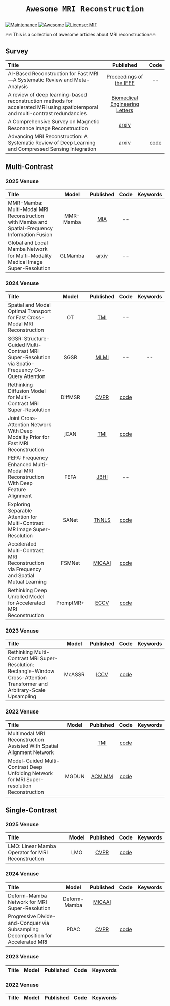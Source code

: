 # <p align=center>`Awesome MRI Reconstruction`</p> # 


[![Maintenance](https://img.shields.io/badge/Maintained%3F-yes-green.svg)](https://GitHub.com/Naereen/StrapDown.js/graphs/commit-activity)
[![Awesome](https://cdn.rawgit.com/sindresorhus/awesome/d7305f38d29fed78fa85652e3a63e154dd8e8829/media/badge.svg)](https://github.com/mosaf/Awesome-DL-based-CS-MRI) 
[![License: MIT](https://img.shields.io/badge/License-MIT-green.svg)](https://opensource.org/licenses/MIT)



:fire::fire: This is a collection of awesome articles about MRI reconstruction:fire::fire:

## Survey
| Title                                                        | Published |                            Code                   |
| :----------------------------------------------------------- | :--: | :---------------------------------------------------------: |
AI-Based Reconstruction for Fast MRI—A Systematic Review and Meta-Analysis |  [Proceedings of the IEEE](https://ieeexplore.ieee.org/document/9703109) | -- |
A review of deep learning-based reconstruction methods for accelerated MRI using spatiotemporal and multi-contrast redundancies| [Biomedical Engineering Letters](https://link.springer.com/article/10.1007/s13534-024-00425-9) |
A Comprehensive Survey on Magnetic Resonance Image Reconstruction |  [arxiv](https://arxiv.org/pdf/2503.07097v1) | |
Advancing MRI Reconstruction: A Systematic Review of Deep Learning and Compressed Sensing Integration | [arxiv](https://arxiv.org/abs/2501.14158) | [code](https://github.com/mosaf/Awesome-DL-based-CS-MRI) |
## Multi-Contrast

### 2025 Venuse
| Title                                                        | Model | Published |                            Code                   |Keywords          |
| :----------------------------------------------------------- | :---: | :--: | :---------------------------------------------------------: |:---------------------------------------------------------: |
MMR-Mamba: Multi-Modal MRI Reconstruction with Mamba and Spatial-Frequency Information Fusion |MMR-Mamba | [MIA](https://www.sciencedirect.com/science/article/abs/pii/S1361841525000969) | -- |
Global and Local Mamba Network for Multi-Modality Medical Image Super-Resolution | GLMamba | [arxiv](https://arxiv.org/abs/2504.10105) | -- | |

### 2024 Venuse
| Title                                                        | Model | Published |                            Code                   |Keywords          |
| :----------------------------------------------------------- | :---: | :--: | :---------------------------------------------------------: |:---------------------------------------------------------: |
Spatial and Modal Optimal Transport for Fast Cross-Modal MRI Reconstruction | OT | [TMI](https://arxiv.org/pdf/2305.02774) | -- |
SGSR: Structure-Guided Multi-Contrast MRI Super-Resolution via Spatio-Frequency Co-Query Attention| SGSR | [MLMI](https://link.springer.com/chapter/10.1007/978-3-031-73284-3_38) | --| --|
Rethinking Diffusion Model for Multi-Contrast MRI Super-Resolution |DiffMSR | [CVPR](https://openaccess.thecvf.com/content/CVPR2024/papers/Li_Rethinking_Diffusion_Model_for_Multi-Contrast_MRI_Super-Resolution_CVPR_2024_paper.pdf)| [code](https://github.com/GuangYuanKK/DiffMSR) |
Joint Cross-Attention Network With Deep Modality Prior for Fast MRI Reconstruction| jCAN | [TMI](https://ieeexplore.ieee.org/document/10247018) | [code](https://github.com/sunkg/jCAN)|
FEFA: Frequency Enhanced Multi-Modal MRI Reconstruction With Deep Feature Alignment | FEFA | [JBHI](https://ieeexplore.ieee.org/document/10607849) | --|
Exploring Separable Attention for Multi-Contrast MR Image Super-Resolution | SANet | [TNNLS](https://ieeexplore.ieee.org/document/10443261?denied=) | [code](https://github.com/chunmeifeng/SANet) | | 
Accelerated Multi-Contrast MRI Reconstruction via Frequency and Spatial Mutual Learning |FSMNet | [MICAAI](https://papers.miccai.org/miccai-2024/paper/2570_paper.pdf) | [code](https://github.com/qic999/FSMNet) |
Rethinking Deep Unrolled Model for Accelerated MRI Reconstruction | PromptMR+ | [ECCV](https://eccv.ecva.net/virtual/2024/poster/1057)| [code](https://github.com/hellopipu/PromptMR-plus)| 

### 2023 Venuse
| Title                                                        | Model | Published |                            Code                   |Keywords          |
| :----------------------------------------------------------- | :---: | :--: | :---------------------------------------------------------: |:---------------------------------------------------------: |
Rethinking Multi-Contrast MRI Super-Resolution: Rectangle-Window Cross-Attention Transformer and Arbitrary-Scale Upsampling | McASSR | [ICCV](https://openaccess.thecvf.com/content/ICCV2023/papers/Li_Rethinking_Multi-Contrast_MRI_Super-Resolution_Rectangle-Window_Cross-Attention_Transformer_and_Arbitrary-Scale_Upsampling_ICCV_2023_paper.pdf) | [code](https://github.com/GuangYuanKK/McASSR) |
### 2022 Venuse
| Title                                                        | Model | Published |                            Code                   |Keywords          |
| :----------------------------------------------------------- | :---: | :--: | :---------------------------------------------------------: |:---------------------------------------------------------: |
Multimodal MRI Reconstruction Assisted With Spatial Alignment Network | | [TMI](https://ieeexplore.ieee.org/document/9745968?denied=) | [code](https://github.com/woxuankai/SpatialAlignmentNetwork)|
Model-Guided Multi-Contrast Deep Unfolding Network for MRI Super-resolution Reconstruction |MGDUN| [ACM MM](https://dl.acm.org/doi/10.1145/3503161.3548068) | [code](https://github.com/yggame/MGDUN) | |
## Single-Contrast

### 2025 Venuse
| Title                                                        | Model | Published |                            Code                   |Keywords          |
| :----------------------------------------------------------- | :---: | :--: | :---------------------------------------------------------: |:---------------------------------------------------------: |
LMO: Linear Mamba Operator for MRI Reconstruction | LMO | [CVPR](https://openaccess.thecvf.com/content/CVPR2025/papers/Li_LMO_Linear_Mamba_Operator_for_MRI_Reconstruction_CVPR_2025_paper.pdf) | [code](https://github.com/weili419/LMO) ||

### 2024 Venuse
| Title                                                        | Model | Published |                            Code                   |Keywords          |
| :----------------------------------------------------------- | :---: | :--: | :---------------------------------------------------------: |:---------------------------------------------------------: |
Deform-Mamba Network for MRI Super-Resolution | Deform-Mamba | [MICAAI](https://papers.miccai.org/miccai-2024/paper/3762_paper.pdf) |  |
Progressive Divide-and-Conquer via Subsampling Decomposition for Accelerated MRI | PDAC | [CVPR](https://github.com/ChongWang1024/PDAC) | [code](https://github.com/ChongWang1024/PDAC) | |
### 2023 Venuse
| Title                                                        | Model | Published |                            Code                   |Keywords          |
| :----------------------------------------------------------- | :---: | :--: | :---------------------------------------------------------: |:---------------------------------------------------------: |

### 2022 Venuse
| Title                                                        | Model | Published |                            Code                   |Keywords          |
| :----------------------------------------------------------- | :---: | :--: | :---------------------------------------------------------: |:---------------------------------------------------------: |
